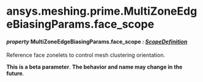# ansys.meshing.prime.MultiZoneEdgeBiasingParams.face_scope



#### *property* MultiZoneEdgeBiasingParams.face_scope *: [ScopeDefinition](ansys.meshing.prime.ScopeDefinition.md#ansys.meshing.prime.ScopeDefinition)*

Reference face zonelets to control mesh clustering orientation.

**This is a beta parameter**. **The behavior and name may change in the future**.

<!-- !! processed by numpydoc !! -->
